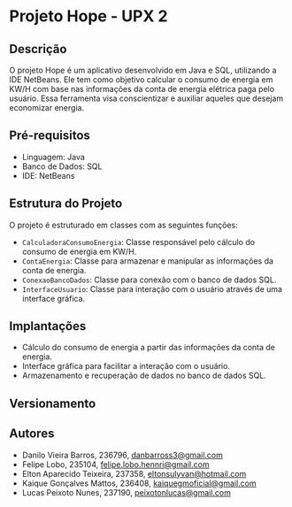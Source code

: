 # Projeto Hope - UPX 2

## Descrição
O projeto Hope é um aplicativo desenvolvido em Java e SQL, utilizando a IDE NetBeans. Ele tem como objetivo calcular o consumo de energia em KW/H com base nas informações da conta de energia elétrica paga pelo usuário. Essa ferramenta visa conscientizar e auxiliar aqueles que desejam economizar energia.

## Pré-requisitos
- Linguagem: Java
- Banco de Dados: SQL
- IDE: NetBeans

## Estrutura do Projeto
O projeto é estruturado em classes com as seguintes funções:

- `CalculadoraConsumoEnergia`: Classe responsável pelo cálculo do consumo de energia em KW/H.
- `ContaEnergia`: Classe para armazenar e manipular as informações da conta de energia.
- `ConexaoBancoDados`: Classe para conexão com o banco de dados SQL.
- `InterfaceUsuario`: Classe para interação com o usuário através de uma interface gráfica.

## Implantações
- Cálculo do consumo de energia a partir das informações da conta de energia.
- Interface gráfica para facilitar a interação com o usuário.
- Armazenamento e recuperação de dados no banco de dados SQL.

## Versionamento

## Autores

- Danilo Vieira Barros, 236796, danbarross3@gmail.com
- Felipe Lobo, 235104, felipe.lobo.hennri@gmail.com
- Elton Aparecido Teixeira, 237358, eltonsulyvan@hotmail.com
- Kaique Gonçalves Mattos, 236408, kaiquegmoficial@gmail.com
- Lucas Peixoto Nunes, 237190, peixotonlucas@gmail.com




